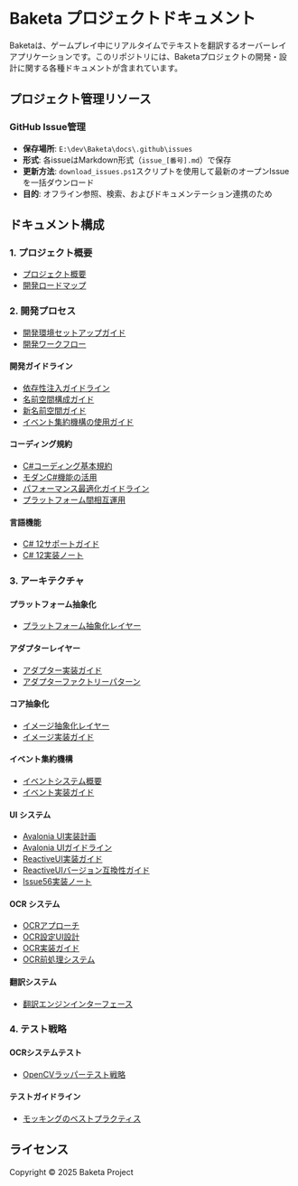 # Baketa プロジェクトドキュメント

Baketaは、ゲームプレイ中にリアルタイムでテキストを翻訳するオーバーレイアプリケーションです。このリポジトリには、Baketaプロジェクトの開発・設計に関する各種ドキュメントが含まれています。

## プロジェクト管理リソース

### GitHub Issue管理
- **保存場所**: `E:\dev\Baketa\docs\.github\issues`
- **形式**: 各issueはMarkdown形式（`issue_[番号].md`）で保存
- **更新方法**: `download_issues.ps1`スクリプトを使用して最新のオープンIssueを一括ダウンロード
- **目的**: オフライン参照、検索、およびドキュメンテーション連携のため

## ドキュメント構成

### 1. プロジェクト概要
- [プロジェクト概要](1-project/overview.md)
- [開発ロードマップ](1-project/roadmap.md)

### 2. 開発プロセス
- [開発環境セットアップガイド](2-development/environment-setup.md)
- [開発ワークフロー](2-development/workflow.md)

#### 開発ガイドライン
- [依存性注入ガイドライン](2-development/guidelines/dependency-injection.md)
- [名前空間構成ガイド](2-development/guidelines/namespace-migration.md)
- [新名前空間ガイド](2-development/guidelines/new-namespace-guide.md)
- [イベント集約機構の使用ガイド](2-development/guidelines/event-aggregator-usage.md)

#### コーディング規約
- [C#コーディング基本規約](2-development/coding-standards/csharp-standards.md)
- [モダンC#機能の活用](2-development/coding-standards/modern-csharp.md)
- [パフォーマンス最適化ガイドライン](2-development/coding-standards/performance.md)
- [プラットフォーム間相互運用](2-development/coding-standards/platform-interop.md)

#### 言語機能
- [C# 12サポートガイド](2-development/language-features/csharp-12-support.md)
- [C# 12実装ノート](2-development/language-features/csharp-12-implementation-notes.md)

### 3. アーキテクチャ

#### プラットフォーム抽象化
- [プラットフォーム抽象化レイヤー](3-architecture/platform/platform-abstraction.md)

#### アダプターレイヤー
- [アダプター実装ガイド](3-architecture/adapters/adapter-implementation.md)
- [アダプターファクトリーパターン](3-architecture/adapters/adapter-implementation.md#9-アダプターファクトリーパターン)

#### コア抽象化
- [イメージ抽象化レイヤー](3-architecture/core/image-abstraction.md)
- [イメージ実装ガイド](3-architecture/core/image-implementation.md)

#### イベント集約機構
- [イベントシステム概要](3-architecture/event-system/event-system-overview.md)
- [イベント実装ガイド](3-architecture/event-system/event-implementation-guide.md)

#### UI システム
- [Avalonia UI実装計画](3-architecture/ui-system/avalonia-migration.md)
- [Avalonia UIガイドライン](3-architecture/ui-system/avalonia-guidelines.md)
- [ReactiveUI実装ガイド](3-architecture/ui-system/reactiveui-guide.md)
- [ReactiveUIバージョン互換性ガイド](3-architecture/ui-system/reactiveui-version-compatibility.md)
- [Issue56実装ノート](3-architecture/ui-system/issue56-implementation-notes.md)

#### OCR システム
- [OCRアプローチ](3-architecture/ocr-system/ocr-opencv-approach.md)
- [OCR設定UI設計](3-architecture/ocr-system/ocr-settings-ui.md)
- [OCR実装ガイド](3-architecture/ocr-system/ocr-implementation.md)
- [OCR前処理システム](3-architecture/ocr-system/preprocessing/index.md)

#### 翻訳システム
- [翻訳エンジンインターフェース](3-architecture/translation/translation-interfaces.md)

### 4. テスト戦略

#### OCRシステムテスト
- [OpenCVラッパーテスト戦略](4-testing/ocr/opencv-wrapper-tests.md)

#### テストガイドライン
- [モッキングのベストプラクティス](4-testing/guidelines/mocking-best-practices.md)

## ライセンス

Copyright © 2025 Baketa Project